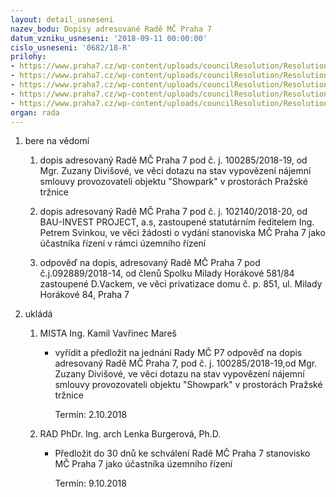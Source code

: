 ```yaml
---
layout: detail_usneseni
nazev_bodu: Dopisy adresované Radě MČ Praha 7
datum_vzniku_usneseni: '2018-09-11 00:00:00'
cislo_usneseni: '0682/18-R'
prilohy:
- https://www.praha7.cz/wp-content/uploads/councilResolution/Resolutions/30226/export/DUVODOVAZPRAVAdopis~391400.doc
- https://www.praha7.cz/wp-content/uploads/councilResolution/Resolutions/30226/export/Dopis_19~391399.pdf
- https://www.praha7.cz/wp-content/uploads/councilResolution/Resolutions/30226/export/Dopis_20~391398.pdf
- https://www.praha7.cz/wp-content/uploads/councilResolution/Resolutions/30226/export/Odpoved_14~391397.pdf
- https://www.praha7.cz/wp-content/uploads/councilResolution/Resolutions/30226/export/export~391685.pdf
organ: rada
---
```

<ol id="urzList" class="urzList_view"><li class="urzClass1" id=""><span name="1">bere na vědomí</span><ol class="urzOlClass decimal "><li class="urzClass2" id="" style="text-align: left;"><span><p>dopis adresovaný Radě MČ Praha 7 pod č. j. 100285/2018-19, od Mgr. Zuzany Divišové, ve věci dotazu na stav vypovězení nájemní smlouvy provozovateli objektu "Showpark" v prostorách Pražské tržnice<br></p></span></li><li class="urzClass2" id="" style="text-align: left;"><span><p>dopis adresovaný Radě MČ Praha 7 pod č. j. 102140/2018-20, od BAU-INVEST PROJECT, a.s, zastoupené statutárním ředitelem Ing. Petrem Svinkou, ve věci žádosti o vydání stanoviska MČ Praha 7 jako účastníka řízení v rámci územního řízení</p></span></li><li class="urzClass2" id="" style="text-align: left;"><span><p>odpověď na dopis, adresovaný Radě MČ Praha 7 pod č.j.092889/2018-14, od členů Spolku Milady Horákové 581/84 zastoupené D.Vackem, ve věci privatizace domu č. p. 851, ul. Milady Horákové 84, Praha 7</p></span></li></ol></li><li class="urzClass1" id="urzUkoly"><span name="1">ukládá</span><ol class="urzOlClass"><li class="urzClass2"><span><p>MISTA Ing. Kamil Vavřinec Mareš</p></span><ul class="urzUlClass"><li class="urzClass3"><span><p>vyřídit a předložit na jednání Rady MČ P7 odpověď na dopis adresovaný Radě MČ Praha 7, pod č. j. 100285/2018-19,od Mgr. Zuzany Divišové, ve věci dotazu na stav vypovězení nájemní smlouvy provozovateli objektu "Showpark" v prostorách Pražské tržnice</p></span><span class="urzUkolTermin">  Termín:&nbsp;2.10.2018</span></li></ul></li><li class="urzClass2"><span><p>RAD PhDr. Ing. arch Lenka Burgerová, Ph.D.</p></span><ul class="urzUlClass"><li class="urzClass3"><span><p>Předložit do 30 dnů ke schválení Radě MČ Praha 7 stanovisko MČ Praha 7 jako účastníka územního řízení</p></span><span class="urzUkolTermin">  Termín:&nbsp;9.10.2018</span></li></ul></li></ol></li></ol>